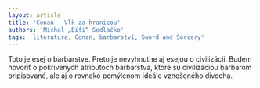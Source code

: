 ```yaml
---
layout: article
title: 'Conan – Vlk za hranicou'
authors: 'Michal „Bifi“ Sedlačko'
tags: 'literatura, Conan, barbarství, Sword and Sorcery'
---
```


Toto je esej o barbarstve. Preto je nevyhnutne
aj esejou o civilizácii. Budem hovoriť
o pokrivených atribútoch barbarstva,
ktoré sú civilizáciou barbarom pripisované,
ale aj o rovnako pomýlenom ideále
vznešeného divocha.
